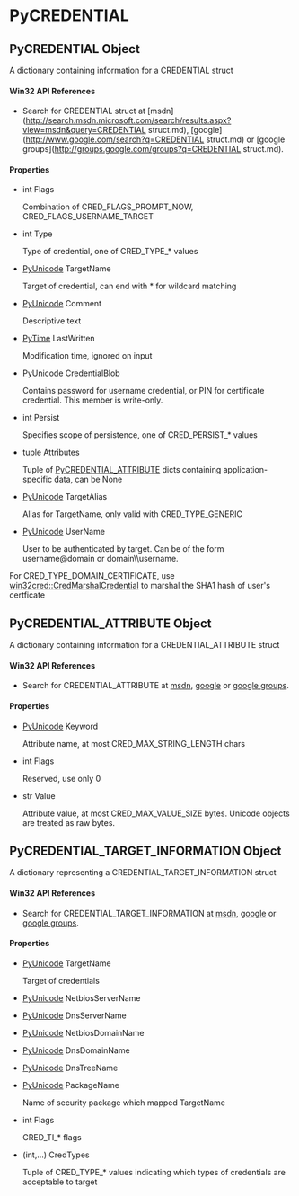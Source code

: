 # PyCREDENTIAL


## PyCREDENTIAL Object

A dictionary containing information for a CREDENTIAL struct

#### Win32 API References

  - Search for CREDENTIAL struct at [msdn](http://search.msdn.microsoft.com/search/results.aspx?view=msdn&query=CREDENTIAL struct.md), [google](http://www.google.com/search?q=CREDENTIAL struct.md) or [google groups](http://groups.google.com/groups?q=CREDENTIAL struct.md)\.

#### Properties

  - int Flags

    Combination of CRED\_FLAGS\_PROMPT\_NOW, CRED\_FLAGS\_USERNAME\_TARGET

  - int Type

    Type of credential, one of CRED\_TYPE\_\* values

  - [PyUnicode](PyUnicode.md) TargetName

    Target of credential, can end with \* for wildcard matching

  - [PyUnicode](PyUnicode.md) Comment

    Descriptive text

  - [PyTime](PyTime.md) LastWritten

    Modification time, ignored on input

  - [PyUnicode](PyUnicode.md) CredentialBlob

    Contains password for username credential, or PIN for certificate credential\.  This member is write-only\.

  - int Persist

    Specifies scope of persistence, one of CRED\_PERSIST\_\* values

  - tuple Attributes

    Tuple of [PyCREDENTIAL\_ATTRIBUTE](PyCREDENTIAL.md#pycredentialattribute) dicts containing application-specific data, can be None

  - [PyUnicode](PyUnicode.md) TargetAlias

    Alias for TargetName, only valid with CRED\_TYPE\_GENERIC

  - [PyUnicode](PyUnicode.md) UserName

    User to be authenticated by target\. Can be of the form username@domain or domain\\\\username\. 

For CRED\_TYPE\_DOMAIN\_CERTIFICATE, use [win32cred::CredMarshalCredential](win32cred.md#win32credcredmarshalcredential) to marshal the SHA1 hash of user's certficate


## PyCREDENTIAL\_ATTRIBUTE Object

A dictionary containing information for a CREDENTIAL\_ATTRIBUTE struct

#### Win32 API References

  - Search for CREDENTIAL\_ATTRIBUTE at [msdn](http://search.msdn.microsoft.com/search/results.aspx?view=msdn&query=CREDENTIAL.md#http://search.msdn.microsoft.com/search/results.aspx?view=msdn&query=credentialattribute), [google](http://www.google.com/search?q=CREDENTIAL.md#http://www.google.com/search?q=credentialattribute) or [google groups](http://groups.google.com/groups?q=CREDENTIAL.md#http://groups.google.com/groups?q=credentialattribute)\.

#### Properties

  - [PyUnicode](PyUnicode.md) Keyword

    Attribute name, at most CRED\_MAX\_STRING\_LENGTH chars

  - int Flags

    Reserved, use only 0

  - str Value

    Attribute value, at most CRED\_MAX\_VALUE\_SIZE bytes\.  Unicode objects are treated as raw bytes\.


## PyCREDENTIAL\_TARGET\_INFORMATION Object

A dictionary representing a CREDENTIAL\_TARGET\_INFORMATION struct

#### Win32 API References

  - Search for CREDENTIAL\_TARGET\_INFORMATION at [msdn](http://search.msdn.microsoft.com/search/results.aspx?view=msdn&query=CREDENTIAL.md#http://search.msdn.microsoft.com/search/results.aspx?view=msdn&query=credentialtarget_information), [google](http://www.google.com/search?q=CREDENTIAL.md#http://www.google.com/search?q=credentialtarget_information) or [google groups](http://groups.google.com/groups?q=CREDENTIAL.md#http://groups.google.com/groups?q=credentialtarget_information)\.

#### Properties

  - [PyUnicode](PyUnicode.md) TargetName

    Target of credentials

  - [PyUnicode](PyUnicode.md) NetbiosServerName

    

  - [PyUnicode](PyUnicode.md) DnsServerName

    

  - [PyUnicode](PyUnicode.md) NetbiosDomainName

    

  - [PyUnicode](PyUnicode.md) DnsDomainName

    

  - [PyUnicode](PyUnicode.md) DnsTreeName

    

  - [PyUnicode](PyUnicode.md) PackageName

    Name of security package which mapped TargetName

  - int Flags

    CRED\_TI\_\* flags

  - \(int,\.\.\.\) CredTypes

    Tuple of CRED\_TYPE\_\* values indicating which types of credentials are acceptable to target
